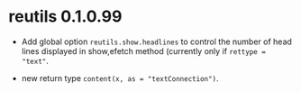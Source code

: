 # reutils 0.1.0.99

* Add global option `reutils.show.headlines` to control the number of head lines displayed in show,efetch method (currently only if `rettype = "text"`.

* new return type `content(x, as = "textConnection")`.
